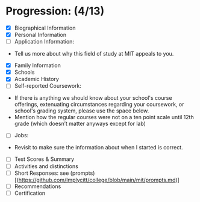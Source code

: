 ﻿# Progression: (4/13)
- [x] Biographical Information
- [x] Personal Information
- [ ] Application Information:
* Tell us more about why this field of study at MIT appeals to you.
- [x] Family Information 
- [x] Schools
- [x] Academic History
- [ ] Self-reported Coursework:
* If there is anything we should know about your school's course offerings, extenuating circumstances regarding your coursework, or school's grading system, please use the space below.
* Mention how the regular courses were not on a ten point scale until 12th grade (which doesn’t matter anyways except for lab)
- [ ] Jobs: 
* Revisit to make sure the information about when I started is correct.
- [ ] Test Scores & Summary
- [ ] Activities and distinctions
- [ ] Short Responses: see (prompts)[(https://github.com/Implycitt/college/blob/main/mit/prompts.md)]
- [ ] Recommendations
- [ ] Certification 
